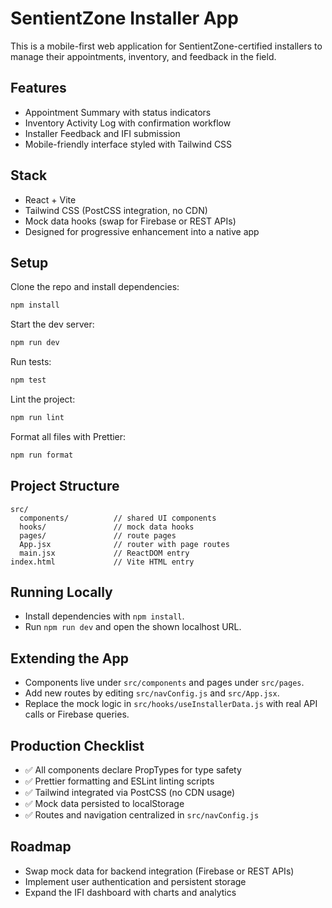 # SentientZone Installer App

This is a mobile-first web application for SentientZone-certified installers to manage their appointments, inventory, and feedback in the field.

## Features
- Appointment Summary with status indicators
- Inventory Activity Log with confirmation workflow
- Installer Feedback and IFI submission
- Mobile-friendly interface styled with Tailwind CSS

## Stack
- React + Vite
- Tailwind CSS (PostCSS integration, no CDN)
- Mock data hooks (swap for Firebase or REST APIs)
- Designed for progressive enhancement into a native app

## Setup
Clone the repo and install dependencies:
```bash
npm install
```

Start the dev server:
```bash
npm run dev
```

Run tests:
```bash
npm test
```

Lint the project:
```bash
npm run lint
```

Format all files with Prettier:
```bash
npm run format
```

## Project Structure
```
src/
  components/          // shared UI components
  hooks/               // mock data hooks
  pages/               // route pages
  App.jsx              // router with page routes
  main.jsx             // ReactDOM entry
index.html             // Vite HTML entry
```

## Running Locally
- Install dependencies with `npm install`.
- Run `npm run dev` and open the shown localhost URL.

## Extending the App
- Components live under `src/components` and pages under `src/pages`.
- Add new routes by editing `src/navConfig.js` and `src/App.jsx`.
- Replace the mock logic in `src/hooks/useInstallerData.js` with real API calls or Firebase queries.

## Production Checklist
- ✅ All components declare PropTypes for type safety
- ✅ Prettier formatting and ESLint linting scripts
- ✅ Tailwind integrated via PostCSS (no CDN usage)
- ✅ Mock data persisted to localStorage
- ✅ Routes and navigation centralized in `src/navConfig.js`

## Roadmap
- Swap mock data for backend integration (Firebase or REST APIs)
- Implement user authentication and persistent storage
- Expand the IFI dashboard with charts and analytics
